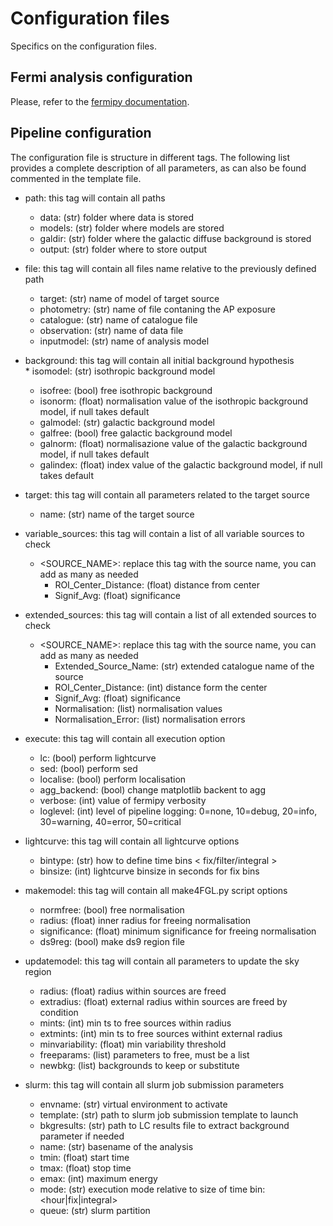 # Configuration files

Specifics on the configuration files.

## Fermi analysis configuration

Please, refer to the [fermipy documentation](https://fermipy.readthedocs.io/en/latest/).

## Pipeline configuration

The configuration file is structure in different tags. The following list provides a complete description of all parameters, as can also be found commented in the template file.

* path: this tag will contain all paths
  * data: (str) folder where data is stored        
  * models: (str) folder where models are stored
  * galdir: (str) folder where the galactic diffuse background is stored
  * output: (str) folder where to store output

* file: this tag will contain all files name relative to the previously defined path
  * target: (str) name of model of target source 
  * photometry: (str) name of file contaning the AP exposure 
  * catalogue: (str) name of catalogue file
  * observation: (str) name of data file
  * inputmodel: (str) name of analysis model 

* background: this tag will contain all initial background hypothesis
  * isomodel: (str) isothropic background model
  * isofree: (bool) free isothropic background
  * isonorm: (float) normalisation value of the isothropic background model, if null takes default
  * galmodel: (str) galactic background model
  * galfree: (bool) free galactic background model
  * galnorm: (float) normalisazione value of the galactic background model, if null takes default
  * galindex: (float) index value of the galactic background model, if null takes default

* target: this tag will contain all parameters related to the target source
  * name: (str) name of the target source

* variable_sources: this tag will contain a list of all variable sources to check 
  * <SOURCE_NAME>: replace this tag with the source name, you can add as many as needed
    * ROI_Center_Distance: (float) distance from center
    * Signif_Avg: (float) significance

* extended_sources: this tag will contain a list of all extended sources to check 
  * <SOURCE_NAME>: replace this tag with the source name, you can add as many as needed
    * Extended_Source_Name: (str) extended catalogue name of the source
    * ROI_Center_Distance: (int) distance form the center
    * Signif_Avg: (float) significance
    * Normalisation: (list) normalisation values
    * Normalisation_Error: (list) normalisation errors

* execute: this tag will contain all execution option
  * lc: (bool) perform lightcurve
  * sed: (bool) perform sed
  * localise: (bool) perform localisation
  * agg_backend: (bool) change matplotlib backent to agg
  * verbose: (int) value of fermipy verbosity
  * loglevel: (int) level of pipeline logging: 0=none, 10=debug, 20=info, 30=warning, 40=error, 50=critical

* lightcurve: this tag will contain all lightcurve options
  * bintype: (str) how to define time bins < fix/filter/integral >
  * binsize: (int) lightcurve binsize in seconds for fix bins

* makemodel: this tag will contain all make4FGL.py script options
  * normfree: (bool) free normalisation
  * radius: (float) inner radius for freeing normalisation
  * significance: (float) minimum significance for freeing normalisation
  * ds9reg: (bool) make ds9 region file

* updatemodel: this tag will contain all parameters to update the sky region  
  * radius: (float) radius within sources are freed
  * extradius: (float) external radius within sources are freed by condition
  * mints: (int) min ts to free sources within radius
  * extmints: (int) min ts to free sources withint external radius
  * minvariability: (float) min variability threshold
  * freeparams: (list) parameters to free, must be a list
  * newbkg: (list) backgrounds to keep or substitute

* slurm: this tag will contain all slurm job submission parameters 
  * envname: (str) virtual environment to activate
  * template: (str) path to slurm job submission template to launch
  * bkgresults: (str) path to LC results file to extract background parameter if needed
  * name: (str) basename of the analysis
  * tmin: (float) start time 
  * tmax: (float) stop time
  * emax: (int) maximum energy
  * mode: (str) execution mode relative to size of time bin: <hour|fix|integral>
  * queue: (str) slurm partition